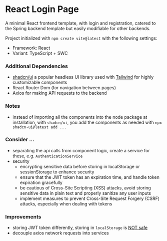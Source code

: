 # React Login Page
A minimal React frontend template, with login and registration, catered to the Spring backend template but easily modifiable for other backends.

Project initialized with `npm create vite@latest` with the following settings:
- Framework: React
- Variant: TypeScript + SWC

### Additional Dependencies
- [shadcn/ui](https://ui.shadcn.com/) a popular headless UI library used with [Tailwind](https://tailwindcss.com/docs/guides/vite) for highly customizable components
- React Router Dom (for navigation between pages)
- Axios for making API requests to the backend

### Notes
- instead of importing all the components into the node package at installation, with `shadcn/ui`, you add the components as needed with `npx shadcn-ui@latest add ...`

### Consider ...
- separating the api calls from component logic, create a service for these, e.g. `AuthenticationService`
- security
    - encrypting sensitive data before storing in localStorage or sessionStorage to enhance security
    - ensure that the JWT token has an expiration time, and handle token expiration gracefully
    - be cautious of Cross-Site Scripting (XSS) attacks, avoid storing sensitive data in plain text and properly sanitize any user inputs
    - implement measures to prevent Cross-Site Request Forgery (CSRF) attacks, especially when dealing with tokens

### Improvements
- storing JWT token differently, storing in `localStorage` is [NOT safe](https://stackoverflow.com/questions/48983708/where-to-store-access-token-in-react-js)
- decouple axios network requests into services